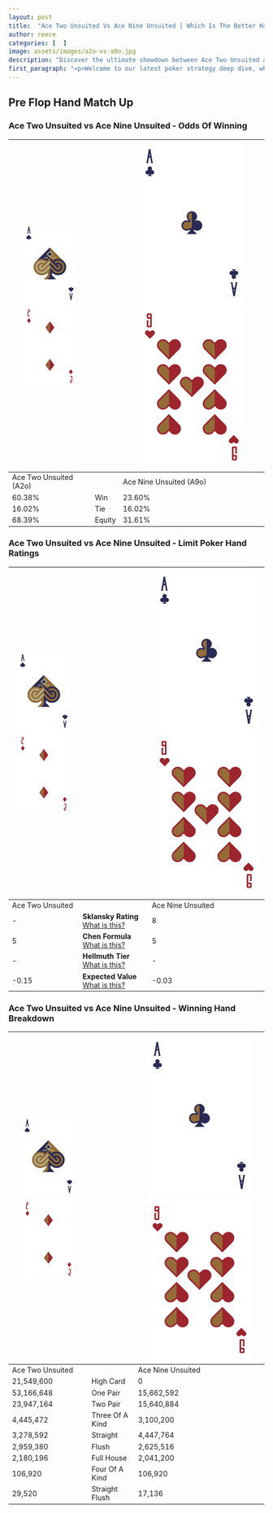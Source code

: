 ```yaml
---
layout: post
title:  "Ace Two Unsuited Vs Ace Nine Unsuited | Which Is The Better Hand In Poker? A Complete Guide"
author: reece
categories: [  ]
image: assets/images/a2o-vs-a9o.jpg
description: "Discover the ultimate showdown between Ace Two Unsuited and Ace Nine Unsuited in poker! Uncover the odds, strategies, and scenarios where one hand triumphs over the other. Get ready to up your poker game with this thrilling analysis."
first_paragraph: "<p>Welcome to our latest poker strategy deep dive, where we're pitting two distinct hands against each other in a high-stakes showdown: Ace Two Unsuited vs Ace Nine Unsuited.</p><p>In the dynamic world of poker, every decision counts, and knowing which hand holds the upper hand is key to your success at the table.</p><p>In this article, we'll dissect these two hands, explore the scenarios where one dominates the other, and equip you with the knowledge to make strategic choices that can tip the odds in your favor.</p><p>Get ready to unravel the intriguing dynamics of these poker hands and elevate your game to new heights.</p>"
---
```




[comment]: # (sp0)

## Pre Flop Hand Match Up

<div class="table hand-ratings" markdown="1"> 



### Ace Two Unsuited vs Ace Nine Unsuited - Odds Of Winning


    
| ![image info](assets/images/hand1/A.png) ![image info](assets/images/hand1/2o.png) |  | ![image info](assets/images/hand2/A.png) ![image info](assets/images/hand2/9o.png) |
| -------- | -------- | -------- |
| Ace Two Unsuited (A2o) |  | Ace Nine Unsuited (A9o) |
| 60.38% | Win | 23.60% |
| 16.02% | Tie | 16.02% |
| 68.39% | Equity | 31.61% |




[comment]: # (sp1)



### Ace Two Unsuited vs Ace Nine Unsuited - Limit Poker Hand Ratings


    
| ![image info](assets/images/hand1/A.png) ![image info](assets/images/hand1/2o.png) |  | ![image info](assets/images/hand2/A.png) ![image info](assets/images/hand2/9o.png) |
| -------- | -------- | -------- |
| Ace Two Unsuited |  | Ace Nine Unsuited |
| - | **Sklansky Rating** [What is this?](/sklansky-rating-explained) | 8 |
| 5 | **Chen Formula** [What is this?](/chen-formula-explained) | 5 |
| - | **Hellmuth Tier** [What is this?](/Hellmuth-tier-explained) | - |
| -0.15 | **Expected Value** [What is this?](/expected-value-explained) | -0.03 |




[comment]: # (sp2)



### Ace Two Unsuited vs Ace Nine Unsuited - Winning Hand Breakdown


    
| ![image info](assets/images/hand1/A.png) ![image info](assets/images/hand1/2o.png) |  | ![image info](assets/images/hand2/A.png) ![image info](assets/images/hand2/9o.png) |
| -------- | -------- | -------- |
| Ace Two Unsuited |  | Ace Nine Unsuited |
| 21,549,600 | High Card | 0 |
| 53,166,648 | One Pair | 15,662,592 |
| 23,947,164 | Two Pair | 15,640,884 |
| 4,445,472 | Three Of A Kind | 3,100,200 |
| 3,278,592 | Straight | 4,447,764 |
| 2,959,380 | Flush | 2,625,516 |
| 2,180,196 | Full House | 2,041,200 |
| 106,920 | Four Of A Kind | 106,920 |
| 29,520 | Straight Flush | 17,136 |




[comment]: # (sp3)



</div>

[comment]: # (sp4)



[comment]: # (sp5)

